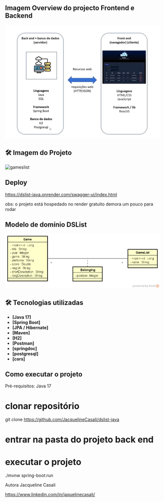 
## Imagem Overview do projecto Frontend e Backend
![image_alt](imagem4.jpeg)

## 🛠 Imagem do Projeto

![gameslist](https://github.com/user-attachments/assets/70ef23a7-8a44-408d-8dbc-243322c9a19a)


## Deploy 
https://dslist-java.onrender.com/swagger-ui/index.html

obs: o projeto está hospedado no render gratuito demora um pouco para rodar 

## Modelo de domínio DSList
![image_alt](img.png)

## 🛠 Tecnologias utilizadas

- **[Java 17]**
- **[Spring Boot]**
- **[JPA / Hibernate]**
- **[Maven]**
- **[H2]**
- **[Postman]**
- **[springdoc]**
- **[postgresql]**
- **[cors]**
  
## Como executar o projeto 

Pré-requisitos: Java 17

 # clonar repositório
git clone https://github.com/JacquelineCasali/dslist-java

# entrar na pasta do projeto back end

# executar o projeto
./mvnw spring-boot:run

Autora
Jacqueline Casali

https://www.linkedin.com/in/jaquelinecasali/



